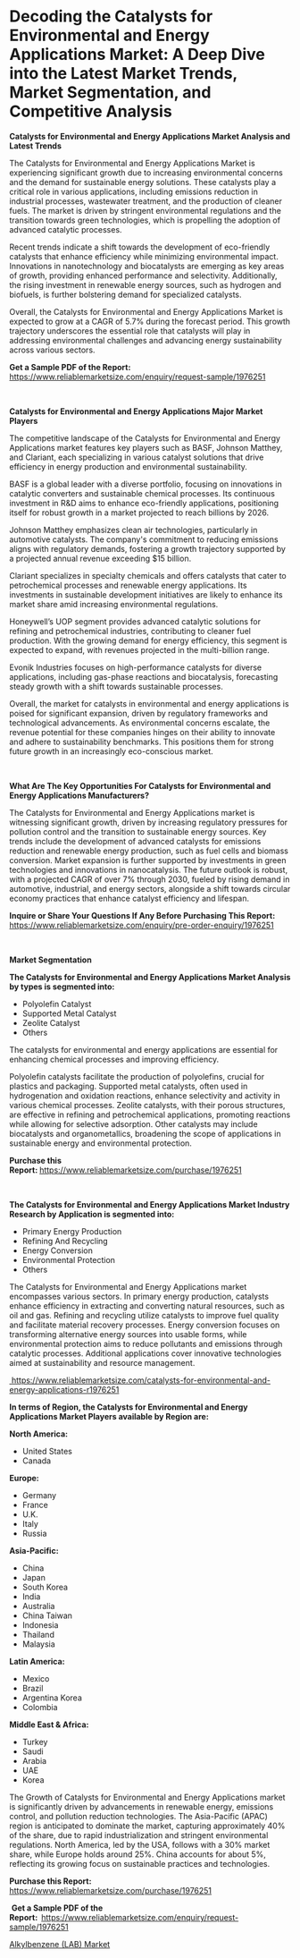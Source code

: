 <p><h1>Decoding the Catalysts for Environmental and Energy Applications Market: A Deep Dive into the Latest Market Trends, Market Segmentation, and Competitive Analysis</h1></p><p><strong>Catalysts for Environmental and Energy Applications Market Analysis and Latest Trends</strong></p>
<p><p>The Catalysts for Environmental and Energy Applications Market is experiencing significant growth due to increasing environmental concerns and the demand for sustainable energy solutions. These catalysts play a critical role in various applications, including emissions reduction in industrial processes, wastewater treatment, and the production of cleaner fuels. The market is driven by stringent environmental regulations and the transition towards green technologies, which is propelling the adoption of advanced catalytic processes.</p><p>Recent trends indicate a shift towards the development of eco-friendly catalysts that enhance efficiency while minimizing environmental impact. Innovations in nanotechnology and biocatalysts are emerging as key areas of growth, providing enhanced performance and selectivity. Additionally, the rising investment in renewable energy sources, such as hydrogen and biofuels, is further bolstering demand for specialized catalysts.</p><p>Overall, the Catalysts for Environmental and Energy Applications Market is expected to grow at a CAGR of 5.7% during the forecast period. This growth trajectory underscores the essential role that catalysts will play in addressing environmental challenges and advancing energy sustainability across various sectors.</p></p>
<p><strong>Get a Sample PDF of the Report:&nbsp;</strong> <a href="https://www.reliablemarketsize.com/enquiry/request-sample/1976251?utm_campaign=2479&utm_medium=2&utm_source=Github&utm_content=ia&utm_term=03042025&utm_id=catalysts-for-environmental-and-energy-applications">https://www.reliablemarketsize.com/enquiry/request-sample/1976251</a></p>
<p>&nbsp;</p>
<p><strong>Catalysts for Environmental and Energy Applications Major Market Players</strong></p>
<p><p>The competitive landscape of the Catalysts for Environmental and Energy Applications market features key players such as BASF, Johnson Matthey, and Clariant, each specializing in various catalyst solutions that drive efficiency in energy production and environmental sustainability.</p><p>BASF is a global leader with a diverse portfolio, focusing on innovations in catalytic converters and sustainable chemical processes. Its continuous investment in R&D aims to enhance eco-friendly applications, positioning itself for robust growth in a market projected to reach billions by 2026.</p><p>Johnson Matthey emphasizes clean air technologies, particularly in automotive catalysts. The company's commitment to reducing emissions aligns with regulatory demands, fostering a growth trajectory supported by a projected annual revenue exceeding $15 billion.</p><p>Clariant specializes in specialty chemicals and offers catalysts that cater to petrochemical processes and renewable energy applications. Its investments in sustainable development initiatives are likely to enhance its market share amid increasing environmental regulations.</p><p>Honeywell’s UOP segment provides advanced catalytic solutions for refining and petrochemical industries, contributing to cleaner fuel production. With the growing demand for energy efficiency, this segment is expected to expand, with revenues projected in the multi-billion range.</p><p>Evonik Industries focuses on high-performance catalysts for diverse applications, including gas-phase reactions and biocatalysis, forecasting steady growth with a shift towards sustainable processes.</p><p>Overall, the market for catalysts in environmental and energy applications is poised for significant expansion, driven by regulatory frameworks and technological advancements. As environmental concerns escalate, the revenue potential for these companies hinges on their ability to innovate and adhere to sustainability benchmarks. This positions them for strong future growth in an increasingly eco-conscious market.</p></p>
<p>&nbsp;</p>
<p><strong>What Are The Key Opportunities For Catalysts for Environmental and Energy Applications Manufacturers?</strong></p>
<p><p>The Catalysts for Environmental and Energy Applications market is witnessing significant growth, driven by increasing regulatory pressures for pollution control and the transition to sustainable energy sources. Key trends include the development of advanced catalysts for emissions reduction and renewable energy production, such as fuel cells and biomass conversion. Market expansion is further supported by investments in green technologies and innovations in nanocatalysis. The future outlook is robust, with a projected CAGR of over 7% through 2030, fueled by rising demand in automotive, industrial, and energy sectors, alongside a shift towards circular economy practices that enhance catalyst efficiency and lifespan.</p></p>
<p><strong>Inquire or Share Your Questions If Any Before Purchasing This Report:</strong> <a href="https://www.reliablemarketsize.com/enquiry/pre-order-enquiry/1976251?utm_campaign=2479&utm_medium=2&utm_source=Github&utm_content=ia&utm_term=03042025&utm_id=catalysts-for-environmental-and-energy-applications">https://www.reliablemarketsize.com/enquiry/pre-order-enquiry/1976251</a></p>
<p>&nbsp;</p>
<p><strong>Market Segmentation</strong></p>
<p><strong>The Catalysts for Environmental and Energy Applications Market Analysis by types is segmented into:</strong></p>
<p><ul><li>Polyolefin Catalyst</li><li>Supported Metal Catalyst</li><li>Zeolite Catalyst</li><li>Others</li></ul></p>
<p><p>The catalysts for environmental and energy applications are essential for enhancing chemical processes and improving efficiency. </p><p>Polyolefin catalysts facilitate the production of polyolefins, crucial for plastics and packaging. Supported metal catalysts, often used in hydrogenation and oxidation reactions, enhance selectivity and activity in various chemical processes. Zeolite catalysts, with their porous structures, are effective in refining and petrochemical applications, promoting reactions while allowing for selective adsorption. Other catalysts may include biocatalysts and organometallics, broadening the scope of applications in sustainable energy and environmental protection.</p></p>
<p><strong>Purchase this Report:&nbsp;</strong><a href="https://www.reliablemarketsize.com/purchase/1976251?utm_campaign=2479&utm_medium=2&utm_source=Github&utm_content=ia&utm_term=03042025&utm_id=catalysts-for-environmental-and-energy-applications">https://www.reliablemarketsize.com/purchase/1976251</a></p>
<p>&nbsp;</p>
<p><strong>The Catalysts for Environmental and Energy Applications Market Industry Research by Application is segmented into:</strong></p>
<p><ul><li>Primary Energy Production</li><li>Refining And Recycling</li><li>Energy Conversion</li><li>Environmental Protection</li><li>Others</li></ul></p>
<p><p>The Catalysts for Environmental and Energy Applications market encompasses various sectors. In primary energy production, catalysts enhance efficiency in extracting and converting natural resources, such as oil and gas. Refining and recycling utilize catalysts to improve fuel quality and facilitate material recovery processes. Energy conversion focuses on transforming alternative energy sources into usable forms, while environmental protection aims to reduce pollutants and emissions through catalytic processes. Additional applications cover innovative technologies aimed at sustainability and resource management.</p></p>
<p><a href="https://www.reliablemarketsize.com/catalysts-for-environmental-and-energy-applications-r1976251?utm_campaign=2479&utm_medium=2&utm_source=Github&utm_content=ia&utm_term=03042025&utm_id=catalysts-for-environmental-and-energy-applications">&nbsp;https://www.reliablemarketsize.com/catalysts-for-environmental-and-energy-applications-r1976251</a></p>
<p><strong>In terms of Region, the Catalysts for Environmental and Energy Applications Market Players available by Region are:</strong></p>
<p>
    <p> <strong> North America: </strong>
        <ul>
            <li>United States</li>
            <li>Canada</li>
        </ul>
        </p> 
    <p> <strong> Europe: </strong>
        <ul>
            <li>Germany</li>
            <li>France</li>
            <li>U.K.</li>
            <li>Italy</li>
            <li>Russia</li>
        </ul>
        </p> 
    <p> <strong> Asia-Pacific: </strong>
        <ul>
            <li>China</li>
            <li>Japan</li>
            <li>South Korea</li>
            <li>India</li>
            <li>Australia</li>
            <li>China Taiwan</li>
            <li>Indonesia</li>
            <li>Thailand</li>
            <li>Malaysia</li>
        </ul>
        </p> 
    <p> <strong> Latin America: </strong>
        <ul>
            <li>Mexico</li>
            <li>Brazil</li>
            <li>Argentina Korea</li>
            <li>Colombia</li>
        </ul>
        </p> 
    <p> <strong> Middle East & Africa: </strong>
        <ul>
            <li>Turkey</li>
            <li>Saudi</li>
            <li>Arabia</li>
            <li>UAE</li>
            <li>Korea</li>
        </ul>
    </p>
    </p>
<p><p>The Growth of Catalysts for Environmental and Energy Applications market is significantly driven by advancements in renewable energy, emissions control, and pollution reduction technologies. The Asia-Pacific (APAC) region is anticipated to dominate the market, capturing approximately 40% of the share, due to rapid industrialization and stringent environmental regulations. North America, led by the USA, follows with a 30% market share, while Europe holds around 25%. China accounts for about 5%, reflecting its growing focus on sustainable practices and technologies.</p></p>
<p><strong>Purchase this Report: </strong><a href="https://www.reliablemarketsize.com/purchase/1976251?utm_campaign=2479&utm_medium=2&utm_source=Github&utm_content=ia&utm_term=03042025&utm_id=catalysts-for-environmental-and-energy-applications">https://www.reliablemarketsize.com/purchase/1976251</a></p>
<p>&nbsp;<strong>Get a Sample PDF of the Report:&nbsp;&nbsp;</strong><a href="https://www.reliablemarketsize.com/enquiry/request-sample/1976251?utm_campaign=2479&utm_medium=2&utm_source=Github&utm_content=ia&utm_term=03042025&utm_id=catalysts-for-environmental-and-energy-applications">https://www.reliablemarketsize.com/enquiry/request-sample/1976251</a></p>
<p><strong></strong></p>
<p><p><a href="https://github.com/oslieselotte2192/Market-Research-Report-List-1/blob/main/alkylbenzene-lab-market.md?utm_campaign=2479&utm_medium=2&utm_source=Github&utm_content=ia&utm_term=03042025&utm_id=catalysts-for-environmental-and-energy-applications">Alkylbenzene (LAB) Market</a></p></p>
